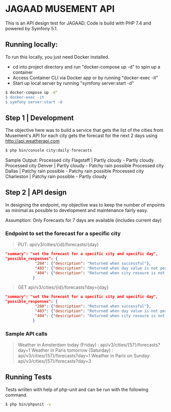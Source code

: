 # JAGAAD MUSEMENT API
This is an API design test for JAGAAD. Code is build with PHP 7.4 and powered by Symfony 5.1.
## Running locally:
To run this locally, you just need Docker installed.
- cd into project directory and run "docker-compose up -d" to spin up a container
- Access Container CLI via Docker app or by running "docker-exec -it"
- Start up local server by running "symfony server:start -d"
```sh
$ docker-compose up -d"
$ docker-exec -it
$ symfony server:start -d
```
## Step 1 | Development
The objective here was to build a service that gets the list of the cities from Musement's API
for each city gets the forecast for the next 2 days using http://api.weatherapi.com
```sh
$ php bin/console city:daily-forecasts
```
Sample Output:
Processed city Flagstaff | Partly cloudy - Partly cloudy
Processed city Denver | Partly cloudy - Patchy rain possible
Processed city Dallas | Patchy rain possible - Patchy rain possible
Processed city Charleston | Patchy rain possible - Partly cloudy

## Step 2 | API design
In designing the endpoint, my objective was to keep the number of enpoints as minimal as possible to development and maintenance fairly easy.

Assumption: Only Forecasts for 7 days are available (includes current day)
### Endpoint to set the forecast for a specific city

> PUT: api/v3/cities/{id}/forecasts/{day}
```json
"summary": "set the forecast for a specific city and specific day",
"possible_responses": {
             "204": {"description": "Returned when successful"},
             "403": {"description": "Returned when day value is not permitted"},
             "404": {"description": "Returned when city resoure is not found"}
            }
```
> GET api/v3/cities/{id}/forecasts?day={day}
```json
"summary": "set the forecast for a specific city and specific day",
"possible_responses": {
             "200": {"description": "Returned when successful"},
             "403": {"description": "Returned when day value is not permitted"},
             "404": {"description": "Returned when city resoure is not found"}
            }
```
### Sample API calls
> Weather in Amsterdam today (Friday) : api/v3/cities/{57}/forecasts?day=1
> Weather in Paris tomorrow (Saturday) : api/v3/cities/{57}/forecasts?day=1
> Weather in Paris on Sunday: api/v3/cities/{57}/forecasts?day=3

## Running Tests
Tests wriiten with help of php-unit and can be run with the following command.
```sh
$ php bin/phpunit -v
```
